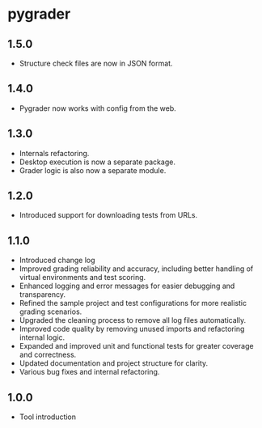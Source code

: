 # pygrader


## 1.5.0
- Structure check files are now in JSON format.


## 1.4.0
- Pygrader now works with config from the web.

## 1.3.0

- Internals refactoring.
- Desktop execution is now a separate package.
- Grader logic is also now a separate module.

## 1.2.0

- Introduced support for downloading tests from URLs.

## 1.1.0

- Introduced change log
- Improved grading reliability and accuracy, including better handling of virtual environments and test scoring.
- Enhanced logging and error messages for easier debugging and transparency.
- Refined the sample project and test configurations for more realistic grading scenarios.
- Upgraded the cleaning process to remove all log files automatically.
- Improved code quality by removing unused imports and refactoring internal logic.
- Expanded and improved unit and functional tests for greater coverage and correctness.
- Updated documentation and project structure for clarity.
- Various bug fixes and internal refactoring.

## 1.0.0

- Tool introduction
